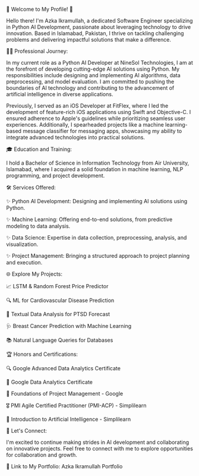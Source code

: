 🚀 Welcome to My Profile! 🚀

Hello there! I'm Azka Ikramullah, a dedicated Software Engineer specializing in Python AI Development, passionate about leveraging technology to drive innovation. Based in Islamabad, Pakistan, I thrive on tackling challenging problems and delivering impactful solutions that make a difference.

👩‍💻 Professional Journey:

In my current role as a Python AI Developer at NineSol Technologies, I am at the forefront of developing cutting-edge AI solutions using Python. My responsibilities include designing and implementing AI algorithms, data preprocessing, and model evaluation. I am committed to pushing the boundaries of AI technology and contributing to the advancement of artificial intelligence in diverse applications.

Previously, I served as an iOS Developer at FitFlex, where I led the development of feature-rich iOS applications using Swift and Objective-C. I ensured adherence to Apple's guidelines while prioritizing seamless user experiences. Additionally, I spearheaded projects like a machine learning-based message classifier for messaging apps, showcasing my ability to integrate advanced technologies into practical solutions.

🎓 Education and Training:

I hold a Bachelor of Science in Information Technology from Air University, Islamabad, where I acquired a solid foundation in machine learning, NLP programming, and project development.

🛠️ Services Offered:

✨ Python AI Development: Designing and implementing AI solutions using Python.

✨ Machine Learning: Offering end-to-end solutions, from predictive modeling to data analysis.

✨ Data Science: Expertise in data collection, preprocessing, analysis, and visualization.

✨ Project Management: Bringing a structured approach to project planning and execution.

🌐 Explore My Projects:

📈 LSTM & Random Forest Price Predictor

🔍 ML for Cardiovascular Disease Prediction

🧠 Textual Data Analysis for PTSD Forecast

🩺 Breast Cancer Prediction with Machine Learning

📚 Natural Language Queries for Databases

🏆 Honors and Certifications:

🔍 Google Advanced Data Analytics Certificate

🚀 Google Data Analytics Certificate

📝 Foundations of Project Management - Google

🎖️ PMI Agile Certified Practitioner (PMI-ACP) - Simplilearn

🤖 Introduction to Artificial Intelligence - Simplilearn

💬 Let's Connect:

I'm excited to continue making strides in AI development and collaborating on innovative projects. Feel free to connect with me to explore opportunities for collaboration and growth.

🌟 Link to My Portfolio: Azka Ikramullah Portfolio

